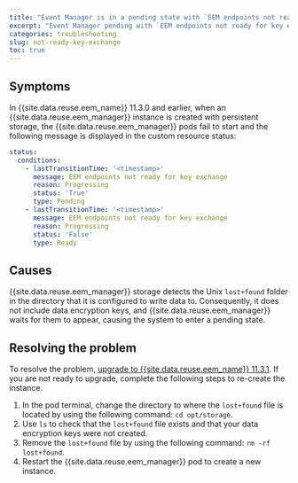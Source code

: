 ```yaml
---
title: "Event Manager is in a pending state with `EEM endpoints not ready for key exchange` message"
excerpt: "Event Manager pending with `EEM endpoints not ready for key exchange` message"
categories: troubleshooting
slug: not-ready-key-exchange
toc: true
---
```


## Symptoms

In {{site.data.reuse.eem_name}} 11.3.0 and earlier, when an {{site.data.reuse.eem_manager}} instance is created with persistent storage, the {{site.data.reuse.eem_manager}} pods fail to start and the following message is displayed in the custom resource status:

```yaml
status:
  conditions:
    - lastTransitionTime: '<timestamp>'
      message: EEM endpoints not ready for key exchange
      reason: Progressing
      status: 'True'
      type: Pending
    - lastTransitionTime: '<timestamp>'
      message: EEM endpoints not ready for key exchange
      reason: Progressing
      status: 'False'
      type: Ready
```

## Causes

{{site.data.reuse.eem_manager}} storage detects the Unix `lost+found` folder in the directory that it is configured to write data to. Consequently, it does not include data encryption keys, and {{site.data.reuse.eem_manager}} waits for them to appear, causing the system to enter a pending state.


## Resolving the problem

To resolve the problem, [upgrade to {{site.data.reuse.eem_name}} 11.3.1](../../installing/upgrading/). If you are not ready to upgrade, complete the following steps to re-create the instance.

1. In the pod terminal, change the directory to where the `lost+found` file is located by using the following command: `cd opt/storage`. 
2. Use `ls` to check that the `lost+found` file exists and that your data encryption keys were not created. 
3. Remove the `lost+found` file by using the following command: `rm -rf lost+found`. 
4. Restart the {{site.data.reuse.eem_manager}} pod to create a new instance.